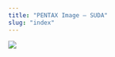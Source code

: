 ```yaml
---
title: "PENTAX Image – SUDA"
slug: "index"
---
```


[![](/wp-content/2011/12/92-300x225.jpg)](/wp-content/2011/12/92.jpg)